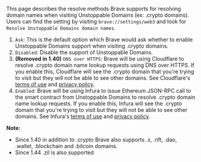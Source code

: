 This page describes the resolve methods Brave supports for resolving domain names when visiting Unstoppable Domains (ex: .crypto domains).
Users can find the setting by visiting `brave://settings/web3` and look for `Resolve Unstoppable Domains domain names`.

1. `Ask`: This is the default option which Brave would ask whether to enable Unstoppable Domains support when visiting .crypto domains.
2. `Disabled`: Disable the support of Unstoppable Domains.
3. **(Removed in 1.40)** `DNS over HTTPS`: Brave will be using Cloudflare to resolve .crypto domain name lookup requests using DNS over HTTPS. If you enable this, Cloudflare will see the .crypto domain that you're trying to visit but they will not be able to see other domains. See Cloudflare's [terms of use](https://www.cloudflare.com/en-ca/distributed-web-gateway-terms/) and [privacy policy](https://www.cloudflare.com/en-ca/privacypolicy/).
4. `Enabled`: Brave will be using Infura to issue Ethereum JSON-RPC call to the smart contract from Unstoppable Domains to resolve .crypto domain name lookup requests. If you enable this, Infura will see the .crypto domain that you're trying to visit but they will not be able to see other domains. See Infura's [terms of use](https://consensys.net/terms-of-use) and [privacy policy](https://consensys.net/privacy-policy/).

**Note:**
- Since 1.40 in addition to .crypto Brave also supports .x, .nft, .dao, .wallet, .blockchain and .bitcoin domains. 
- Since 1.44 .zil is also supported
